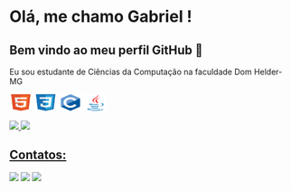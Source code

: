 # Olá, me chamo Gabriel ! 
## Bem vindo ao meu perfil GitHub 👋
Eu sou estudante de Ciências da Computação na faculdade Dom Helder-MG
<div style="display: inline_block">
  <img align="center" alt="HTML-Icon" height="30" width="40" src="https://raw.githubusercontent.com/devicons/devicon/master/icons/html5/html5-original.svg">
  <img align="center" alt="CSS-Icon" height="30" width="40" src="https://raw.githubusercontent.com/devicons/devicon/master/icons/css3/css3-original.svg">
  <img align="center" alt="C-Icon" height="30" width="40" src="https://github.com/devicons/devicon/blob/master/icons/c/c-original.svg">
  <img align="center" alt="Java-Icon" height="30" width="40" src="https://raw.githubusercontent.com/devicons/devicon/master/icons/java/java-original.svg">
</div><br>

<div>
  <a href = "https://github.com/GabrelDuraes">
  <img height = "180em" src = "https://github-readme-stats.vercel.app/api?username=GabrelDuraes&show_icons=true&theme=dracula&count_private=true"/>
  <img height = "180em" src = "https://github-readme-stats.vercel.app/api/top-langs/?username=GabrelDuraes&layout=compact&langs_count=16&theme=dracula"/>
</div>

## Contatos: 
<div> 
  <a href="https://www.instagram.com/GabrelDuraes/" target="_blank"><img src="https://img.shields.io/badge/-Instagram-%23E4405F?style=for-the-badge&logo=instagram&logoColor=white" target="_blank"></a>
  <a href = "mailto:gabrielduraes90929@gmail.com"><img src="https://img.shields.io/badge/-Gmail-%23333?style=for-the-badge&logo=gmail&logoColor=white" target="_blank"></a>
  <a href="https://www.linkedin.com/in/gabriel-duraes-7846a4271/" target="_blank"><img src="https://img.shields.io/badge/-LinkedIn-%230077B5?style=for-the-badge&logo=linkedin&logoColor=white" target="_blank"></a>   
</div>

